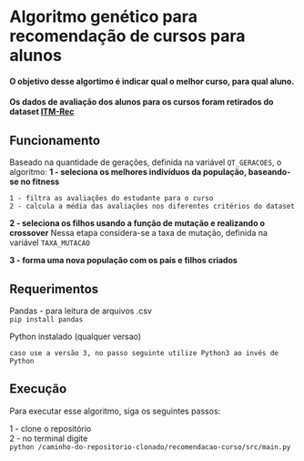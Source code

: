 # Algoritmo genético para recomendação de cursos para alunos

#### O objetivo desse algortimo é indicar qual o melhor curso, para qual aluno.
#### Os dados de avaliação dos alunos para os cursos foram retirados do dataset [ITM-Rec](https://www.kaggle.com/datasets/irecsys/itmrec)


## Funcionamento

Baseado na quantidade de gerações, definida na variável `QT_GERACOES`, o algoritmo:
**1 - seleciona os melhores indivíduos da população, baseando-se no fitness**

```O *fitness* é calculado para calcular a qualidade da recomendação passada, da seguinte forma:
1 - filtra as avaliações do estudante para o curso
2 - calcula a média das avaliações nos diferentes critérios do dataset
```

**2 - seleciona os filhos usando a função de mutação e realizando o crossover**
Nessa etapa considera-se a taxa de mutação, definida na variável `TAXA_MUTACAO`

**3 - forma uma nova população com os pais e filhos criados**


## Requerimentos
Pandas - para leitura de arquivos .csv <br>
`pip install pandas`

Python instalado (qualquer versao)
```
caso use a versão 3, no passo seguinte utilize Python3 ao invés de Python
```


## Execução
Para executar esse algoritmo, siga os seguintes passos:

1 - clone o repositório <br>
2 - no terminal digite <br> `python /caminho-do-repositorio-clonado/recomendacao-curso/src/main.py`
